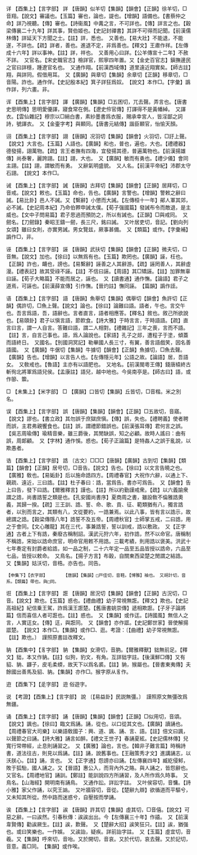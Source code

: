 <!-- { "loadSidebar": true } -->
详	【酉集上】【言字部】	詳	【唐韻】似羊切【集韻】【韻會】【正韻】徐羊切，□音翔。【說文】審議也。【玉篇】審也，論也，諟也。【增韻】語備也。【書蔡仲之命】詳乃視聽。【傳】審也。【詩衞風】中冓之言，不可詳也。【傳】詳言之也。【穀梁傳襄二十九年】詳其事，賢伯姬也。【史記封禪書】其詳不可得而記聞。【前漢儒林傳】詳延天下方聞之士。【註】詳，悉也。　又善也。【易大壯】不能退，不能遂，不詳也。【疏】詳者，善也。進退不定，非爲善也。【釋文】王肅作祥。【左傳成十六年】詳以事神。【註】詳，祥也。　又善用心曰詳。【公羊傳宣十二年】不赦不詳。　又官名。【宋史職官志】檢詳官，熙寧四年置。又【金史百官志】鎭撫邊民之官曰詳穩，踵遼官名也。　又通作翔。【前漢西域傳】道里遠近翔實矣。【師古註】翔，與詳同。假借用耳。　又【廣韻】與章切【集韻】余章切【正韻】移章切，□音陽。詐也。通作佯。【史記殷本紀】箕子詳狂爲奴。　【說文】本作□。【字彙】譌作詳，列六畫。非。

诨	【酉集上】【言字部】	諢	【廣韻】【集韻】□五困切，兀去聲。弄言也。【唐書史思明傳】思明愛優諢，寢食常在側。【遼史伶官傳】打諢得不是黃幡綽。　又諢衣。【雲仙雜記】穆宗以□綃白書，素紗墨書爲衣服，賜承幸宮人，皆淫鄙之詞詩，號諢衣。　又【金壷字考】與顐同。【唐書元結傳】諧臣顐官，怡愉天顏。

诩	【酉集上】【言字部】	詡	【唐韻】况羽切【集韻】【韻會】火羽切，□訏上聲。【說文】大言也。【玉篇】人語也。【廣韻】和也，普也，遍也，大也。【禮禮器】德發揚，詡萬物。【疏】言王者撫有四海，宜發揚其德，普遍萬物也。【前漢揚雄傳】尚泰奢，麗誇詡。【註】詡，大也。　又【廣韻】敏而有勇也。【禮少儀】會同主詡。【註】詡，謂敏而有勇。　又辭氣明盛貌。　又人名。【前漢平帝紀】沛郡太守石詡。　【說文】本作□。

诫	【酉集上】【言字部】	誡	【唐韻】古拜切【集韻】【韻會】【正韻】居拜切，□音戒。【說文】敕也。【玉篇】命也，告也。【廣韻】言警也。【增韻】警敕之辭曰誡。【易比卦】邑人不誡。又【繫辭】小懲而大誡。【左傳桓十一年】鄖人軍其郊，必不誡。【史記周本紀】乃命伯臩申誡太僕。【荀子强國篇】發誡布令而敵退，是主威也。【文中子問易篇】君子思過而預防之，所以有誡也。【正韻】□與戒同。　又劒名。【刀劒錄】秦昭王鑄一劒，長三尺，銘曰誡。　又叶居吏切，音記。【劉向列女頌】雖曰女則，亦實男誡。男女覽兹，厥事甚備。　又【類篇】或作。【字彙補】譌作□，非。

诬	【酉集上】【言字部】	誣	【唐韻】武扶切【集韻】【韻會】【正韻】微夫切，□音無。【說文】加也。【徐曰】以無爲有也。【玉篇】欺罔也。【廣韻】誣，枉也。【正韻】詐也，衊也，謗也。【易繫辭】誣善之人其辭游。【疏】誣罔善人，其辭虛漫。【禮表記】故其受祿不誣。【註】不信曰誣。【周語】其□矯誣。【註】加罪無辜曰誣。【荀子大略篇】不能而居之，誣也。　又【讀書通】通作憮。【論語】君子之道焉，可誣也。【前漢薛宣傳】引作憮。【晉灼註】憮同誣。　【篇韻】譌作誈。

语	【酉集上】【言字部】	語	【唐韻】魚舉切【集韻】偶舉切【韻會】魚許切【正韻】偶許切，□魚上聲。【說文】論也。【徐曰】論難曰語。語者，午也。言交午也。吾言爲語，吾，語辭也。言者直言，語者相應答。【釋名】敘也。敘己所欲說也。【易頤卦】君子以愼言語，節飮食。【詩大雅】于時言言，于時語語。【疏】直言曰言，謂一人自言。答難曰語，謂二人相對。【禮雜記】三年之喪，言而不語。【註】言，自言己事也。語，爲人論說也。【家語】孔子之郯，遭程子于塗，傾蓋而語終日。　又國名。【別國洞冥記】勒畢國人長三寸，有翼，善言語戲笑，因名善語國。　又【廣韻】牛倨切【集韻】牛據切【韻會】【正韻】魚據切，□魚去聲。【廣韻】告也。【增韻】以言告人也。【左傳隱元年】公語之故。【論語】居，吾語女。　又敎戒也。【魯語】主亦有以語肥也。　又地名。【前漢閩粵王傳】錢唐榬終古斬徇北將軍爲語兒侯。【孟康註】語兒，越中地也。今吳南亭是。【師古曰】語，或作篽、籞。

□	【未集上】【米字部】	□	【廣韻】口皆切【集韻】丘皆切，□音楷。米之別名。

误	【酉集上】【言字部】	誤	【唐韻】【集韻】【韻會】【正韻】□五故切，音寤。【說文】謬也。【書立政】其勿誤于庶獄庶愼。【傳】誤，失也。【禮聘義】使者聘而誤，主君弗親饗食也。【註】誤，謂禮節錯誤也。【前漢張耳傳】君何言之誤。【吳志周瑜傳】瑜精音樂，雖三爵後，其閒缺誤，知之必顧。故時人謠曰：曲有誤，周郞顧。　又【字林】通作悞。惑也。【荀子正論篇】是特姦人之誤于亂說，以欺愚者。

诰	【酉集上】【言字部】	誥	〔古文〕□□□【唐韻】【廣韻】古到切【集韻】【類篇】【韻會】【正韻】居号切，□音告。【說文】告也。【徐曰】以文言告曉之也。【廣雅】敎也。【易姤卦】后以施命誥四方。【周禮春官】大祝作六辭，以通上下、親疏、遠近，三曰誥。【註】杜子春曰：誥，當爲告。書亦可爲告。　又【韻會】告上曰告，發下曰誥。【爾雅釋言】謹也。【註】所以約勤謹戒衆。【疏】以六義諭衆謂之誥，尚書誥誓之類是也。【孔安國尚書序】夏商周之書，雖設敎不倫雅誥奧義，其歸一揆。【疏】三王訓、誥、誓、命、歌、貢、征、範類猶有八，獨言誥者，以別而言之，其類有八，文從要約，一誥兼焉。以此八事，皆有言以誥示，故總謂之誥。【穀梁傳隱八年】誥誓不及五帝。【周禮秋官】士師掌五戒，二曰誥，用之于會同。【文心雕龍】其在三代，事兼誥誓，誓以訓戒，誥以敷政。　又【正字通】古者上下有誥，秦廢古稱制詔。漢武元狩六年，初作誥，然不以命官。唐稱制不稱誥，宋始以誥命庶官，明命官用敕不用誥。三載考績，則用誥以褒美。洪武十七年奏定有封爵者給誥，如一品之制，二十六年定一品至五品皆授以誥命，六品至七品，皆授以敕命。　又鳥名。【揚子方言】布穀，自關東西梁楚之閒謂之結誥。　又【集韻】姑沃切，音梏。亦告也。同告。

	【申集下】【衣字部】		【唐韻】【集韻】□戸佳切，音鞋。【博雅】袖也。　又胡計切，音系。【類篇】帶也。與□同。

诳	【酉集上】【言字部】	誑	【唐韻】居況切【集韻】【韻會】【正韻】古況切，□音。【說文】欺也。【玉篇】惑也。【禮曲禮】幼子常視無誑。【釋文】欺也。【史記高祖紀】紀信乗王駕，詐爲漢王誑楚。【舊唐書姚崇傳】遞相欺誑。【子牙子論將篇】信而喜信人者可誑也。【註】惑也。　又【集韻】或作迋。【詩國風】無信人之言，人實迋女。【傳】迋，與誑同。　又【韻會】亦作誆。【史記鄭世家】晉使解揚誆楚。　【說文】本作□。【集韻】或作□、逛。考證：〔【曲禮】幼子常視無誑。【註】欺也。〕　謹照原書註改釋文。 

豽	【酉集中】【豸字部】	豽	【集韻】女滑切，音肭。【爾雅釋獸】貀無前足。【釋文】貀，本又作豽。【註】似狗，豹文，有角。互詳貀字註。【後漢鮮□傳】又有貂、豽、鼲子，皮毛柔蝡，故天下以爲名裘。【註】豽，猴屬也。【晉書東夷傳】夫餘國出善馬及貂、豽。【集韻】亦作□。猴字原从豸作。

逰	【酉集下】【辵字部】	逰	俗遊字。

说	【考證】【酉集上】【言字部】	說	〔【易益卦】民説無彊。〕　謹照原文無彊改爲無疆。 

诵	【酉集上】【言字部】	誦	【唐韻】【集韻】【韻會】【正韻】□似用切，音頌。【說文】諷也。【徐曰】臨文爲誦。誦，從也。以口從其文也。【廣韻】讀誦也。【周禮春官大司樂】以樂語敎國子：興、道、諷、誦、言、語。【註】倍文曰諷，以聲節之曰誦。【詩大雅】誦言如醉。【禮文王世子】春誦夏絃。【史記儒林傳】兒寬行常帶經，止息則誦習之。　又【廣雅】論也，言也。【韓非子難言篇】時稱詩書，道法往古，則見以爲誦。【註】誦，說舊事也。【王融策秀才文】進講誦志，以沃朕心。【註】誦，言也。　又【正字通】怨謗亦曰誦。【左傳襄四年】臧紇侵邾，敗于狐駘，國人誦之。又【晉語】惠公入，而背內外之賂。與人誦之，皆怨辭也。　又官名。【周禮地官】誦訓。【鄭註】能訓說四方所誦習，及人所作爲久時事。　又鳥名。【山海經】開明南有誦鳥。　又通作訟。詳訟字註。　又叶侯容切，音慵。【詩小雅】家父作誦，以究王訩。　又叶牆容切，音從。【楚辭九辯】欲循道而平驅兮，又未知其所從。然中路而迷惑兮，自壓按而學誦。

诶	【酉集上】【言字部】	誒	【唐韻】許其切【集韻】虛其切，□音僖。【說文】可惡之辭。一曰誒然。引春秋傳：誒誒出出。今【左傳襄三十年】作譆。　又【前漢韋賢傳】勸誒厥生。【註】誒，歎聲。　又【楚辭大招】誒笑狂只。【註】誒，猶强也。或曰笑樂也。一作娛。　又誒詒，疑疾。詳前詒字註。　又【玉篇】虛宜切，音羲。又【集韻】呼來切，音咍。又於開切，音哀。又於代切，哀去聲。又於記切，音意。義□同。　【集韻】或作唉。

